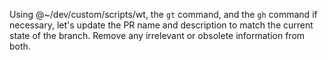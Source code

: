 Using @~/dev/custom/scripts/wt, the `gt` command, and the `gh` command if
necessary, let's update the PR name and description to match the current state
of the branch. Remove any irrelevant or obsolete information from both.

